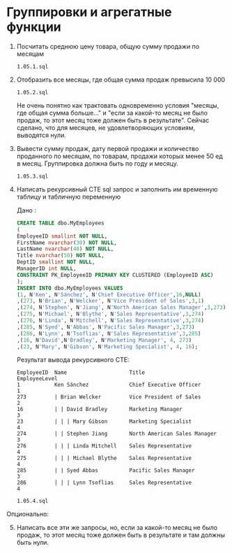# Группировки и агрегатные функции

1. Посчитать среднюю цену товара, общую сумму продажи по месяцам

    `1.05.1.sql`

2. Отобразить все месяцы, где общая сумма продаж превысила 10 000

    `1.05.2.sql`

    Не очень понятно как трактовать одновременно условия "месяцы, где общая сумма больше..."
    и "если за какой-то месяц не было продаж, то этот месяц тоже должен быть в результате".
    Сейчас сделано, что для месяцев, не удовлетворяющих условиям, выводятся нули.

3. Вывести сумму продаж, дату первой продажи и количество проданного по месяцам, по товарам, продажи которых менее 50 ед в месяц.
Группировка должна быть по году и месяцу.

    `1.05.3.sql`

4. Написать рекурсивный CTE sql запрос и заполнить им временную таблицу и табличную переменную

    Дано :

    ```sql
    CREATE TABLE dbo.MyEmployees
    (
    EmployeeID smallint NOT NULL,
    FirstName nvarchar(30) NOT NULL,
    LastName nvarchar(40) NOT NULL,
    Title nvarchar(50) NOT NULL,
    DeptID smallint NOT NULL,
    ManagerID int NULL,
    CONSTRAINT PK_EmployeeID PRIMARY KEY CLUSTERED (EmployeeID ASC)
    );
    INSERT INTO dbo.MyEmployees VALUES
    (1, N'Ken', N'Sánchez', N'Chief Executive Officer',16,NULL)
    ,(273, N'Brian', N'Welcker', N'Vice President of Sales',3,1)
    ,(274, N'Stephen', N'Jiang', N'North American Sales Manager',3,273)
    ,(275, N'Michael', N'Blythe', N'Sales Representative',3,274)
    ,(276, N'Linda', N'Mitchell', N'Sales Representative',3,274)
    ,(285, N'Syed', N'Abbas', N'Pacific Sales Manager',3,273)
    ,(286, N'Lynn', N'Tsoflias', N'Sales Representative',3,285)
    ,(16, N'David',N'Bradley', N'Marketing Manager', 4, 273)
    ,(23, N'Mary', N'Gibson', N'Marketing Specialist', 4, 16);
    ```

    Результат вывода рекурсивного CTE:

    ```
    EmployeeID  Name                    Title                           EmployeeLevel
    1           Ken Sánchez             Chief Executive Officer         1
    273         | Brian Welcker         Vice President of Sales         2
    16          | | David Bradley       Marketing Manager               3
    23          | | | Mary Gibson       Marketing Specialist            4
    274         | | Stephen Jiang       North American Sales Manager    3
    276         | | | Linda Mitchell    Sales Representative            4
    275         | | | Michael Blythe    Sales Representative            4
    285         | | Syed Abbas          Pacific Sales Manager           3
    286         | | | Lynn Tsoflias     Sales Representative            4
    ```

    `1.05.4.sql`


Опционально:

5. Написать все эти же запросы, но, если за какой-то месяц не было продаж, то этот месяц тоже должен быть в результате и там должны быть нули.
